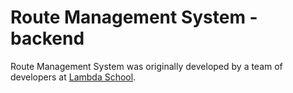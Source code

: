 # Route Management System - backend

Route Management System was originally developed by a team of developers at
[Lambda School](https://github.com/LambdaSchool).
